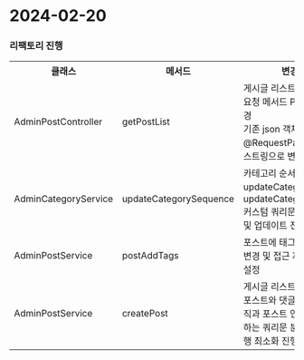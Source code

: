<h1>2024-02-20</h1>
<h3>리팩토리 진행</h3>
<table>
  <tr>
    <th>클래스</th><th>메서드</th><th>변경 내용</th>
  </tr>
  <tr>
    <td>AdminPostController</td><td>getPostList</td><td>게시글 리스트 요청 시 Http 요청 메서드 Post -> Get 변경<br/>기존 json 객체는 @RequestParam 이용 쿼리스트링으로 변경</td>
  </tr>
  <tr>
    <td>AdminCategoryService</td><td>updateCategorySequence</td><td>카테고리 순서 변경 시 updateCategoryValid 및 updateCategorySequence 커스텀 쿼리문 추가하여 검증 및 업데이트 진행으로 변경</td>
  </tr>
  <tr>
    <td>AdminPostService</td><td>postAddTags</td><td>포스트에 태그 추가하는 로직 변경 및 접근 제어 private로 설정</td>
  </tr>
  <tr>
    <td>AdminPostService</td><td>createPost</td><td>게시글 리스트 호출 로직 변경, 포스트와 댓글을 가져오는 로직과 포스트 연관 태그를 조회하는 쿼리문 분리하여 쿼리 실행 최소화 진행</td>
  </tr>
</table>
